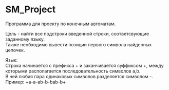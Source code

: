 # SM_Project
Программа для проекту по конечным автоматам.

Цель - найти все подстроки введенной строки, соответсвующие заданному языку.  
Также необходимо вывести позиции первого символа найденных цепочек.

Язык:  
Строка начинается с префикса + и заканчивается суффиксом +, между которыми располагается последовательность символов a,b.  
В ней любая пара одинаковых символов разделяется символом -.  
Пример: +a-a-ab-b-bab-b+
